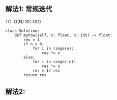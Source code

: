 ## 解法1: 常规迭代
TC: O(N) SC:O(1)
```
class Solution:
    def myPow(self, x: float, n: int) -> float:
        res = 1
        if n > 0:
            for i in range(n):
                res *= x
        else:
            for i in range(-n):
                res *= x
            res = 1/ res
        return res
```

## 解法2: 
